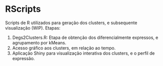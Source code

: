 # RScripts

Scripts de R utilizados para geração dos clusters, e subsequente visualização (WIP). Etapas:

1. Degs2Clusters.R: Etapa de obtenção dos diferencialmente expressos, e agrupamento por kMeans.
2. Acesso gráfico aos clusters, em relação ao tempo.
3. Aplicação Shiny para visualização interativa dos clusters, e o perfil de expressão.
